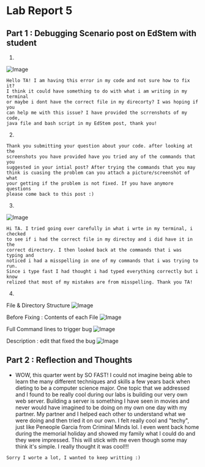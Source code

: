 # Lab Report 5

## Part 1 : Debugging Scenario post on EdStem with student

1.
![Image](.png) 
```
Hello TA! I am having this error in my code and not sure how to fix it? 
I think it could have something to do with what i am writing in my terminal 
or maybe i dont have the correct file in my direcorty? I was hoping if you 
can help me with this issue? I have provided the scrrenshots of my code, 
java file and bash script in my EdStem post, thank you!
```

2.
```
Thank you submitting your question about your code. after looking at the 
screenshots you have provided have you tried any of the commands that you
suggested in your intial post? After trying the commands that you may 
think is cuasing the problem can you attach a picture/screenshot of what 
your getting if the problem is not fixed. If you have anymore questions 
please come back to this post :)
```

3.
![Image](.png) 
```
Hi TA. I tried going over carefully in what i wrte in my terminal, i checked
to see if i had the correct file in my directoy and i did have it in the 
correct directory. I then looked back at the commands that i was typing and 
noticed i had a misspelling in one of my commands that i was trying to run. 
Since i type fast I had thought i had typed everything correctly but i know 
relized that most of my mistakes are from misspelling. Thank you TA!
```

4.
File & Directory Structure
    ![Image](.png)
    
Before Fixing : Contents of each File 
    ![Image](.png)
    
Full Command lines to trigger bug
    ![Image](.png)
    
Description : edit that fixed the bug
    ![Image](.png)
    

## Part 2 : Reflection and Thoughts

* WOW, this quarter went by SO FAST! I could not imagine being able to learn the many different techniques and skills a few years back when dieting to be a computer science major. One topic that we addressed and I found to be really cool during our labs is building our very own web server. Building a server is something I have seen in movies and never would have imagined to be doing on my own one day with my partner. My partner and I helped each other to understand what we were doing and then tried it on our own. I felt really cool and "techy", just like Peneople Garcia from Criminal Minds lol. I even went back home during the memorial holiday and showed my family what I could do and they were impressed. This will stick with me even though some may think it's simple. I really thought it was cool!!!

`Sorry I worte a lot, I wanted to keep writting :)`
